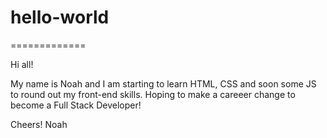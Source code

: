 # hello-world
=============

Hi all!

My name is Noah and I am starting to learn HTML, CSS and soon some JS to round out my front-end skills. Hoping to make a careeer change to become a Full Stack Developer!

Cheers!
Noah
